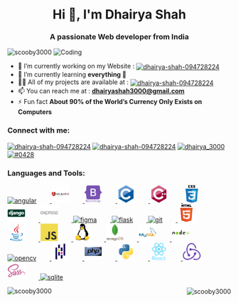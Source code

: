 <h1 align="center">Hi 👋, I'm Dhairya Shah</h1>
<h3 align="center">A passionate Web developer from India</h3>
<img align="right" alt="Coding" width="400" src="https://c.tenor.com/WthWmIXI24cAAAAd/work-working.gif">
<p align="left"> <img src="https://komarev.com/ghpvc/?username=scooby3000&label=Profile%20views&color=0e75b6&style=flat" alt="scooby3000" /> </p>

- 🔭 I’m currently working on my Website : [<img align="center" src="https://www.svgrepo.com/show/35727/website.svg" alt="dhairya-shah-094728224" height="25" width="25" />](https://scooby3000.github.io/Portfolio/)
- 🌱 I’m currently learning **everything 🤣**
- 👨‍💻 All of my projects are available at : [<img align="center" src="https://www.svgrepo.com/show/331724/github-code-source.svg" alt="dhairya-shah-094728224" height="25" width="25" />](https://github.com/Scooby3000?tab=repositories)
- 📫 You can reach me at : **dhairyashah3000@gmail.com**
- ⚡ Fun fact **About 90% of the World’s Currency Only Exists on Computers**

<h3 align="left">Connect with me:</h3>
<p align="left">
<a href="https://scooby3000.github.io/Portfolio/" target="blank"><img align="center" src="https://www.svgrepo.com/show/35727/website.svg" alt="dhairya-shah-094728224" height="35" width="40" /></a>
<a href="https://linkedin.com/in/dhairya-shah-094728224" target="blank"><img align="center" src="https://raw.githubusercontent.com/rahuldkjain/github-profile-readme-generator/master/src/images/icons/Social/linked-in-alt.svg" alt="dhairya-shah-094728224" height="30" width="40" /></a>
<a href="https://instagram.com/dhairya_3000" target="blank"><img align="center" src="https://raw.githubusercontent.com/rahuldkjain/github-profile-readme-generator/master/src/images/icons/Social/instagram.svg" alt="dhairya_3000" height="30" width="40" /></a>
<a href="https://discord.gg/#0428" target="blank"><img align="center" src="https://raw.githubusercontent.com/rahuldkjain/github-profile-readme-generator/master/src/images/icons/Social/discord.svg" alt="#0428" height="30" width="40" /></a>
</p>


<h3 align="left">Languages and Tools:</h3>
<p align="left"> 
<a href="https://angular.io" target="_blank" rel="noreferrer"> <img src="https://angular.io/assets/images/logos/angular/angular.svg" alt="angular" width="40" height="40"style="padding-right:30px;"/> </a> 
<a href="https://angular.io" target="_blank" rel="noreferrer"> <img src="https://raw.githubusercontent.com/devicons/devicon/master/icons/angularjs/angularjs-original-wordmark.svg" alt="angularjs" width="40" height="40" style="padding-right:30px;"/> </a> <a href="https://getbootstrap.com" target="_blank" rel="noreferrer"> <img src="https://raw.githubusercontent.com/devicons/devicon/master/icons/bootstrap/bootstrap-plain-wordmark.svg" alt="bootstrap" width="40" height="40"style="padding-right:30px;"/> </a> <a href="https://www.cprogramming.com/" target="_blank" rel="noreferrer"> <img src="https://raw.githubusercontent.com/devicons/devicon/master/icons/c/c-original.svg" alt="c" width="40" height="40"style="padding-right:30px;"/> </a> <a href="https://www.w3schools.com/cpp/" target="_blank" rel="noreferrer"> <img src="https://raw.githubusercontent.com/devicons/devicon/master/icons/cplusplus/cplusplus-original.svg" alt="cplusplus" width="40" height="40" style="padding-right:30px;"/> </a> <a href="https://www.w3schools.com/css/" target="_blank" rel="noreferrer"> <img src="https://raw.githubusercontent.com/devicons/devicon/master/icons/css3/css3-original-wordmark.svg" alt="css3" width="40" height="40"style="padding-right:30px;" /> </a> <a href="https://www.djangoproject.com/" target="_blank" rel="noreferrer"> <img src="https://raw.githubusercontent.com/devicons/devicon/master/icons/django/django-original.svg" alt="django" width="40" height="40" style="padding-right:30px;"/> </a> <a href="https://expressjs.com" target="_blank" rel="noreferrer"> <img src="https://raw.githubusercontent.com/devicons/devicon/master/icons/express/express-original-wordmark.svg" alt="express" width="40" height="40" style="padding-right:30px;"/> </a> <a href="https://www.figma.com/" target="_blank" rel="noreferrer"> <img src="https://www.vectorlogo.zone/logos/figma/figma-icon.svg" alt="figma" width="40" height="40" style="padding-right:30px;"/> </a> <a href="https://flask.palletsprojects.com/" target="_blank" rel="noreferrer"> <img src="https://www.vectorlogo.zone/logos/pocoo_flask/pocoo_flask-icon.svg" alt="flask" width="40" height="40"style="padding-right:30px;" /> </a> <a href="https://git-scm.com/" target="_blank" rel="noreferrer"> <img src="https://www.vectorlogo.zone/logos/git-scm/git-scm-icon.svg" alt="git" width="40" height="40"style="padding-right:30px;" /> </a> <a href="https://www.w3.org/html/" target="_blank" rel="noreferrer"> <img src="https://raw.githubusercontent.com/devicons/devicon/master/icons/html5/html5-original-wordmark.svg" alt="html5" width="40" height="40"style="padding-right:30px;" /> </a> <a href="https://www.java.com" target="_blank" rel="noreferrer"> <img src="https://raw.githubusercontent.com/devicons/devicon/master/icons/java/java-original.svg" alt="java" width="40" height="40" style="padding-right:30px;"/> </a> <a href="https://developer.mozilla.org/en-US/docs/Web/JavaScript" target="_blank" rel="noreferrer"> <img src="https://raw.githubusercontent.com/devicons/devicon/master/icons/javascript/javascript-original.svg" alt="javascript" width="40" height="40"style="padding-right:30px;" /> </a> <a href="https://www.linux.org/" target="_blank" rel="noreferrer"> <img src="https://raw.githubusercontent.com/devicons/devicon/master/icons/linux/linux-original.svg" alt="linux" width="40" height="40" style="padding-right:30px;"/> </a> <a href="https://www.mongodb.com/" target="_blank" rel="noreferrer"> <img src="https://raw.githubusercontent.com/devicons/devicon/master/icons/mongodb/mongodb-original-wordmark.svg" alt="mongodb" width="40" height="40" style="padding-right:30px;"/> </a> <a href="https://www.mysql.com/" target="_blank" rel="noreferrer"> <img src="https://raw.githubusercontent.com/devicons/devicon/master/icons/mysql/mysql-original-wordmark.svg" alt="mysql" width="40" height="40"style="padding-right:30px;"/> </a> <a href="https://nodejs.org" target="_blank" rel="noreferrer"> <img src="https://raw.githubusercontent.com/devicons/devicon/master/icons/nodejs/nodejs-original-wordmark.svg" alt="nodejs" width="40" height="40" style="padding-right:30px;"/> </a> <a href="https://opencv.org/" target="_blank" rel="noreferrer"> <img src="https://www.vectorlogo.zone/logos/opencv/opencv-icon.svg" alt="opencv" width="40" height="40" style="padding-right:30px;"/> </a> <a href="https://pandas.pydata.org/" target="_blank" rel="noreferrer"> <img src="https://raw.githubusercontent.com/devicons/devicon/2ae2a900d2f041da66e950e4d48052658d850630/icons/pandas/pandas-original.svg" alt="pandas" width="40" height="40" style="padding-right:30px;"/> </a> <a href="https://www.php.net" target="_blank" rel="noreferrer"> <img src="https://raw.githubusercontent.com/devicons/devicon/master/icons/php/php-original.svg" alt="php" width="40" height="40"style="padding-right:30px;" /> </a> <a href="https://www.python.org" target="_blank" rel="noreferrer"> <img src="https://raw.githubusercontent.com/devicons/devicon/master/icons/python/python-original.svg" alt="python" width="40" height="40"style="padding-right:30px;" /> </a> <a href="https://reactjs.org/" target="_blank" rel="noreferrer"> <img src="https://raw.githubusercontent.com/devicons/devicon/master/icons/react/react-original-wordmark.svg" alt="react" width="40" height="40"style="padding-right:30px;"/> </a> <a href="https://redux.js.org" target="_blank" rel="noreferrer"> <img src="https://raw.githubusercontent.com/devicons/devicon/master/icons/redux/redux-original.svg" alt="redux" width="40" height="40"style="padding-right:30px;"/> </a> <a href="https://sass-lang.com" target="_blank" rel="noreferrer"> <img src="https://raw.githubusercontent.com/devicons/devicon/master/icons/sass/sass-original.svg" alt="sass" width="40" height="40"style="padding-right:30px;"/> </a> <a href="https://www.sqlite.org/" target="_blank" rel="noreferrer"> <img src="https://www.vectorlogo.zone/logos/sqlite/sqlite-icon.svg" alt="sqlite" width="40" height="40" style="padding-right:30px;"/> </a> </p>

<p><img align="left" src="https://github-readme-stats.vercel.app/api/top-langs/?username=Scooby3000&langs_count=8&layout=compact" alt="scooby3000" width="400" height="250" style="padding-bottom:10px;"/></p>

<p>&nbsp;<img align="center" src="https://github-readme-stats.vercel.app/api?username=Scooby3000&show_icons=true&count_private=true&theme=radical" alt="scooby3000" /></p>









<!-- <p align="left"> <a href="https://github.com/ryo-ma/github-profile-trophy"><img src="https://github-profile-trophy.vercel.app/?username=scooby3000" alt="scooby3000" /></a> </p> -->
<!-- <p><img align="center" src="https://github-readme-streak-stats.herokuapp.com/?user=scooby3000&" alt="scooby3000" /></p> -->

<!-- - 👯 I’m looking to collaborate on **e** -->  
<!-- - 🤝 I’m looking for help with **w** -->
<!-- - 💬 Ask me about **w** -->
<!-- - 📝 I regularly write articles on [](ww) -->
<!-- - 📝 I regularly write articles on [](ww) -->








